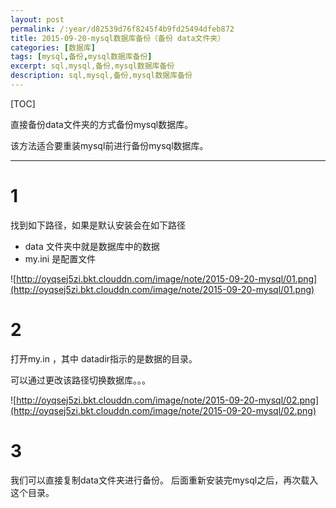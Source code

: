 ```yaml
---
layout: post
permalink: /:year/d82539d76f8245f4b9fd25494dfeb872
title: 2015-09-20-mysql数据库备份（备份 data文件夹）
categories: [数据库]
tags: [mysql,备份,mysql数据库备份]
excerpt: sql,mysql,备份,mysql数据库备份
description: sql,mysql,备份,mysql数据库备份
---
```



[TOC]

直接备份data文件夹的方式备份mysql数据库。

该方法适合要重装mysql前进行备份mysql数据库。



---
# 1 #
找到如下路径，如果是默认安装会在如下路径

* data 文件夹中就是数据库中的数据
* my.ini 是配置文件

![http://oyqsej5zi.bkt.clouddn.com/image/note/2015-09-20-mysql/01.png](http://oyqsej5zi.bkt.clouddn.com/image/note/2015-09-20-mysql/01.png)

# 2 #
打开my.in ，其中  datadir指示的是数据的目录。

可以通过更改该路径切换数据库。。。

![http://oyqsej5zi.bkt.clouddn.com/image/note/2015-09-20-mysql/02.png](http://oyqsej5zi.bkt.clouddn.com/image/note/2015-09-20-mysql/02.png)


# 3 #

我们可以直接复制data文件夹进行备份。
后面重新安装完mysql之后，再次载入这个目录。



